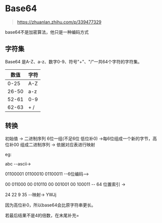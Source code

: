# Base64

> https://zhuanlan.zhihu.com/p/339477329

base64不是加密算法，他只是一种编码方式

## 字符集

Base64 是A-Z、a-z、数字0-9、符号"+"、"/"一共64个字符的字符集。

| 数值  | 字符 |
| ----- | ---- |
| 0-25  | A-Z  |
| 26-50 | a-z  |
| 52-61 | 0-9  |
| 62-63 | + /  |



## 转换

初始值 -> 二进制序列 6位一组(不足6位 低位补0) ->每6位组成一个新的字节，高位补00 组成二进制序列 -> 依据对应表进行映射

eg:

abc --ascii-> 

01100001 01100010 01100011 --6位编码--> 

00 011000 00 010110 00 001001 00 100011 -- 64 位置索引 -> 

24 22 9 35 --映射-> YWJj

 因为高位补0，所以base64会比原字符串更长。

若最后结果不是4的倍数，在末尾补充=



